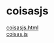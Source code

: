 # coisasjs 
<a href='https://gabrielryanft.github.io/learning/cursoemvideo/javascript/aulas-cursoemvideo/coisasjs/coisasjs.html/' target='_blank' rel='next'>coisasjs.html</a><br/>
<a href='https://gabrielryanft.github.io/learning/cursoemvideo/javascript/aulas-cursoemvideo/coisasjs/coisas.js/' target='_blank' rel='next'>coisas.js</a><br/>
